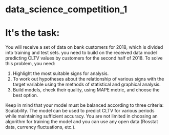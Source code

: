 # data_science_competition_1


# It's the task:
You will receive a set of data on bank customers for 2018, which is divided into training and test sets. you need to build on the received data model predicting CLTV values by customers for the second half of 2018.
To solve this problem, you need:
1. Highlight the most suitable signs for analysis.
2. To work out hypotheses about the relationship of various signs with the target variable using the methods of statistical and graphical analysis.
3. Build models, check their quality, using MAPE metric, and choose the best option.

Keep in mind that your model must be balanced according to three criteria:
Scalability. The model can be used to predict CLTV for various periods while maintaining sufficient accuracy.
You are not limited in choosing an algorithm for training the model and you can use any open data (Rosstat data, currency fluctuations, etc.).



